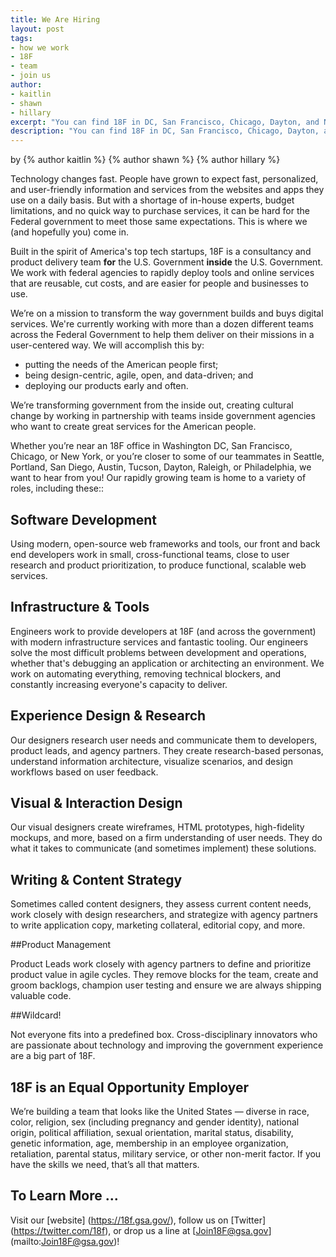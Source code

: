 ```yaml
---
title: We Are Hiring
layout: post
tags:
- how we work
- 18F
- team
- join us
author:
- kaitlin
- shawn
- hillary
excerpt: "You can find 18F in DC, San Francisco, Chicago, Dayton, and New York. Our rapidly growing team is home to a variety of roles, including these: Software Makers, Experience Designers & Researchers, DevOps, Visual and Interaction Designers, Writers & Content Strategists, Product Managers and whatever other skills you can bring to the team."
description: "You can find 18F in DC, San Francisco, Chicago, Dayton, and New York. Our rapidly growing team is home to a variety of roles, including these: Software Makers, Experience Designers & Researchers, DevOps, Visual and Interaction Designers, Writers & Content Strategists, Product Managers and whatever other skills you can bring to the team."
---
```

<p class="authors">
  by {% author kaitlin %} {% author shawn %} {% author hillary %}
</p>


Technology changes fast. People have grown to expect fast, personalized, and user-friendly information and services from the websites and apps they use on a daily basis. But with a shortage of in-house experts, budget limitations, and no quick way to purchase services, it can be hard for the Federal government to meet those same expectations. This is where we (and hopefully you) come in.

Built in the spirit of America's top tech startups, 18F is a consultancy and product delivery team **for** the U.S. Government **inside** the U.S. Government. We work with federal agencies to rapidly deploy tools and online services that are reusable, cut costs, and are easier for people and businesses to use.

We’re on a mission to transform the way government builds and buys digital services. We're currently working with more than a dozen different teams across the Federal Government to help them deliver on their missions in a user-centered way. We will accomplish this by:

* putting the needs of the American people first;
* being design-centric, agile, open, and data-driven; and
* deploying our products early and often.

We’re transforming government from the inside out, creating cultural change by working in partnership with teams inside government agencies who want to create great services for the American people.

Whether you’re near an 18F office in Washington DC, San Francisco, Chicago, or New York, or you’re closer to some of our teammates in Seattle, Portland, San Diego, Austin, Tucson, Dayton, Raleigh, or Philadelphia, we want to hear from you! Our rapidly growing team is home to a variety of roles, including these::

## Software Development

Using modern, open-source web frameworks and tools, our front and back end developers work in small, cross-functional teams, close to user research and product prioritization, to produce functional, scalable web services.

## Infrastructure & Tools

Engineers work to provide developers at 18F (and across the government) with modern infrastructure services and fantastic tooling. Our engineers solve the most difficult problems between development and operations, whether that's debugging an application or architecting an environment. We work on automating everything, removing technical blockers, and constantly increasing everyone's capacity to deliver.

## Experience Design & Research

Our designers research user needs and communicate them to developers, product leads, and agency partners. They create research-based personas, understand information architecture, visualize scenarios, and design workflows based on user feedback.

## Visual & Interaction Design

Our visual designers create wireframes, HTML prototypes, high-fidelity mockups, and more, based on a firm understanding of user needs. They do what it takes to communicate (and sometimes implement) these solutions.

## Writing & Content Strategy

Sometimes called content designers, they assess current content needs, work closely with design researchers, and strategize with agency partners to write application copy, marketing collateral, editorial copy, and more.

##Product Management

Product Leads work closely with agency partners to define and prioritize product value in agile cycles. They remove blocks for the team, create and groom backlogs, champion user testing and ensure we are always shipping valuable code.

##Wildcard!

Not everyone fits into a predefined box. Cross-disciplinary innovators who are passionate about technology and improving the government experience are a big part of 18F.

## 18F is an Equal Opportunity Employer

We’re building a team that looks like the United States — diverse in race, color, religion, sex (including pregnancy and gender identity), national origin, political affiliation, sexual orientation, marital status, disability, genetic information, age, membership in an employee organization, retaliation, parental status, military service, or other non-merit factor. If you have the skills we need, that’s all that matters. 

## To Learn More ...

Visit our [website] (https://18f.gsa.gov/), follow us on [Twitter] (https://twitter.com/18f), or drop us a line at [Join18F@gsa.gov] (mailto:Join18F@gsa.gov)!